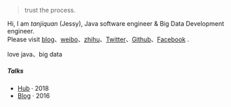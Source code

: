 

> trust the process.


Hi, I am *tanjiquan* (Jessy), Java software engineer & Big Data Development engineer. 
<br>Please visit [blog](https://tanjiquan.github.io)、[weibo](http://weibo.com/jiquantan)、[zhihu](zhihu.com/people/tanjiquan)、[Twitter](https://twitter.com/tanjiquan)、[Github](https://github.com/tanjiquan)、[Facebook](https://facebook.com/tan.ji.quan.jessy) .

love java、big data

##### Talks

- [Hub][2] · 2018
- [Blog][1] · 2016

[1]: http://blog.csdn.net/tanjiquan/
[2]: http://tanjiquan.github.io/



